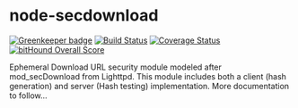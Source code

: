 # node-secdownload
[![Greenkeeper badge](https://badges.greenkeeper.io/hillct/node-secdownload.svg)](https://greenkeeper.io/)
[![Build Status](https://travis-ci.org/hillct/node-secdownload.svg?branch=master)](https://travis-ci.org/hillct/node-secdownload)
[![Coverage Status](https://coveralls.io/repos/github/hillct/node-secdownload/badge.svg?branch=master)](https://coveralls.io/github/hillct/node-secdownload?branch=master)
[![bitHound Overall Score](https://www.bithound.io/github/hillct/node-secdownload/badges/score.svg)](https://www.bithound.io/github/hillct/node-secdownload)

Ephemeral Download URL security module modeled after mod_secDownload from Lighttpd. This module includes both a client (hash generation) and server (Hash testing) implementation. More documentation to follow...

